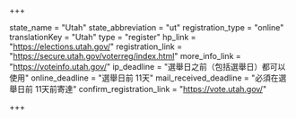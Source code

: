+++

state_name = "Utah"
state_abbreviation = "ut"
registration_type = "online"
translationKey = "Utah"
type = "register"
hp_link = "https://elections.utah.gov/"
registration_link = "https://secure.utah.gov/voterreg/index.html"
more_info_link = "https://voteinfo.utah.gov/"
ip_deadline = "選舉日之前（包括選舉日）都可以使用"
online_deadline = "選舉日前 11天"
mail_received_deadline = "必須在選舉日前 11天前寄達"
confirm_registration_link = "https://vote.utah.gov/"

+++